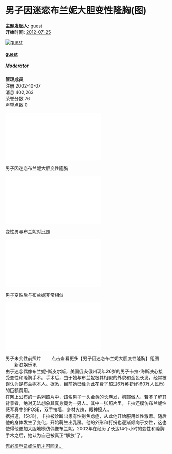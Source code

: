 # 男子因迷恋布兰妮大胆变性隆胸(图)

**主题发起人:** [guest](/members/3241/)  
**开始时间:** [2012-07-25](/threads/1119715/)

[![guest](https://cfc-data.community.forum/avatars/m/3/3241.jpg?1585252029)](/members/3241/)

#### [guest](/members/3241/)

##### Moderator

**管理成员**  
注册 2002-10-07  
消息 402,263  
荣誉分数 76  
声望点数 0

![U5911P28T3D3694840F326DT20120725230902.jpg](/proxy.php?image=http%3A%2F%2Fi0.sinaimg.cn%2Fent%2Fs%2Fu%2F2012-07-25%2FU5911P28T3D3694840F326DT20120725230902.jpg&hash=a921acbb8a5175adce068b9c4b5893fd)

男子因迷恋布兰妮大胆变性隆胸

![U5911P28T3D3694840F329DT20120725230902.jpg](/proxy.php?image=http%3A%2F%2Fi3.sinaimg.cn%2Fent%2Fs%2Fu%2F2012-07-25%2FU5911P28T3D3694840F329DT20120725230902.jpg&hash=f6a4ca13d7f04ff8a97a9437633461ea)

变性男与布兰妮对比照

![U5911P28T3D3694840F328DT20120725230902.jpg](/proxy.php?image=http%3A%2F%2Fi2.sinaimg.cn%2Fent%2Fs%2Fu%2F2012-07-25%2FU5911P28T3D3694840F328DT20120725230902.jpg&hash=34c1dc8b14b72f13bb17253d1d33ad5f)

男子变性后与布兰妮非常相似

![U5911P28T3D3694840F358DT20120725230902.jpg](/proxy.php?image=http%3A%2F%2Fi1.sinaimg.cn%2Fent%2Fs%2Fu%2F2012-07-25%2FU5911P28T3D3694840F358DT20120725230902.jpg&hash=2a1fa3c776ce005a6096aed7b469c2ab)

男子未变性前照片 　　点击查看更多【男子因迷恋布兰妮大胆变性隆胸】组图 　　新浪娱乐讯  
由于迷恋偶像布兰妮-斯皮尔斯，美国俄亥俄州现年26岁的男子卡拉-海斯决心接受变性和隆胸手术。手术后，由于她与布兰妮极其相似的外貌和金色长发，经常被误认为是布兰妮本人。据悉，目前她已经为此花费了超过6万英镑(约60万人民币)的巨额费用。  
在网上公布的一系列照片中，该名男子一头金黄的长卷发，胸部傲人，若不了解其背景者，绝对无法想象其真身竟为一男人。其中一张照片里，卡拉还模仿布兰妮性感写真中的POSE，双手扶墙，身材火辣，眼神撩人。  
据报道，15岁时，卡拉被诊断出患有性别焦虑症，从此他开始服用雌性激素。随后他的身体发生了变化，开始萌生出乳房。他的外形和打扮也逐渐倾向于女性，这也使得他更加大胆地模仿偶像布兰妮。2002年在经历了长达14个小时的变性和隆胸手术之后，她认为自己被真正“解放”了。

[您必须登录或注册才可回复。](/login/)
